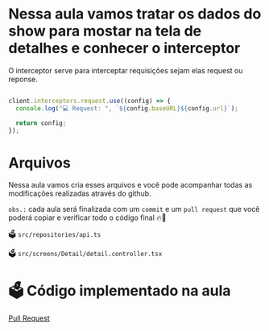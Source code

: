 # Nessa aula vamos tratar os dados do show para mostar na tela de detalhes e conhecer o interceptor

O interceptor serve para interceptar requisições sejam elas request ou reponse.

```js

client.interceptors.request.use((config) => {
  console.log("💻 Request: ", `${config.baseURL}${config.url}`);

  return config;
});

```

# Arquivos

Nessa aula vamos cria esses arquivos e você pode acompanhar todas as modificações realizadas através do github.

`obs.:` cada aula será finalizada com um `commit` e um `pull request` que você poderá copiar e verificar todo o código final 🔥🤌

🗳️ `src/repositories/api.ts`

🗳️ `src/screens/Detail/detail.controller.tsx`


# 🗳️ Código implementado na aula

[Pull Request](https://github.com/ismaelsousa/tv-maze-tutorial/pull)
